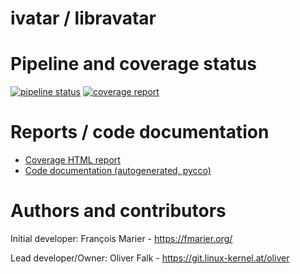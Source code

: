 ivatar / libravatar
===================

Pipeline and coverage status
============================

[![pipeline status](https://git.linux-kernel.at/oliver/ivatar/badges/master/pipeline.svg)](https://git.linux-kernel.at/oliver/ivatar/commits/master)
[![coverage report](https://git.linux-kernel.at/oliver/ivatar/badges/master/coverage.svg)](http://git.linux-kernel.at/oliver/ivatar/commits/master)

Reports / code documentation
============================

  - [Coverage HTML report](http://oliver.git.linux-kernel.at/ivatar)
  - [Code documentation (autogenerated, pycco)](http://oliver.git.linux-kernel.at/ivatar/pycco/)

Authors and contributors
========================

Initial developer: François Marier - https://fmarier.org/

Lead developer/Owner: Oliver Falk - https://git.linux-kernel.at/oliver
